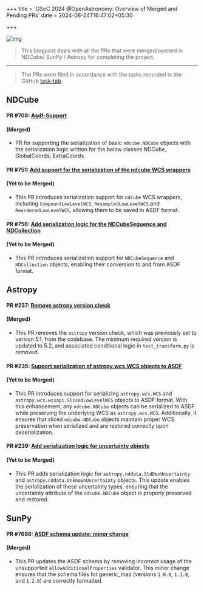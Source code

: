 +++
title = 'GSoC 2024 @OpenAstronomy: Overview of Merged and Pending PRs'
date = 2024-08-24T16:47:02+05:30

+++

![img](/images/PR-Merged.png)

> This blogpost deals with all the PRs that were merged/opened in NDCube/ SunPy / Astropy for completing the project.
---
> The PRs were filed in accordance with the tasks recorded in the GitHub [task-tab](https://github.com/orgs/sunpy/projects/12).

## NDCube 

#### PR #708: [Asdf-Support](https://github.com/sunpy/ndcube/pull/708) 
#### (Merged)
 - PR for supporting the serialization of basic `ndcube.NDCube` objects with the serialization logic written for the below classes
 NDCube, GlobalCoords, ExtraCoords.

#### PR #751: [Add support for the serialization of the ndcube WCS wrappers](https://github.com/sunpy/ndcube/pull/751) 
#### (Yet to be Merged)
 - This PR introduces serialization support for `ndcube` WCS wrappers, including `CompoundLowLevelWCS`, `ResampledLowLevelWCS` and `ReorderedLowLevelWCS`, allowing them to be saved in ASDF format.

#### PR #756: [Add serialization logic for the NDCubeSequence and NDCollection](https://github.com/sunpy/ndcube/pull/756) 
#### (Yet to be Merged)
 - This PR introduces serialization support for `NDCubeSequence` and `NDCollection` objects, enabling their conversion to and from ASDF format.

## Astropy

#### PR #237: [Remove astropy version check](https://github.com/astropy/asdf-astropy/pull/237)
#### (Merged)
 - This PR removes the `astropy` version check, which was previously set to version 5.1, from the codebase. The minimum required version is updated to 5.2, and associated conditional logic in `test_transform.py` is removed.

#### PR #235: [Support serialization of astropy.wcs.WCS objects to ASDF](https://github.com/astropy/asdf-astropy/pull/235)
#### (Yet to be Merged)
 - This PR introduces support for serializing `astropy.wcs.WCS` and `astropy.wcs.wcsapi.SlicedLowLevelWCS` objects to ASDF format. With this enhancement, any `ndcube.NDCube` objects can be serialized to ASDF while preserving the underlying WCS as `astropy.wcs.WCS`. Additionally, it ensures that sliced `ndcube.NDCube` objects maintain proper WCS preservation when serialized and are restored correctly upon deserialization.

#### PR #239: [Add serialization logic for uncertainty objects](https://github.com/astropy/asdf-astropy/pull/239)
#### (Yet to be Merged)
 - This PR adds serialization logic for `astropy.nddata.StdDevUncertainty` and `astropy.nddata.UnknownUncertainty` objects. This update enables the serialization of these uncertainty types, ensuring that the uncertainty attribute of the `ndcube.NDCube` object is properly preserved and restored.

## SunPy

#### PR #7686: [ASDF schema update: minor change](https://github.com/sunpy/sunpy/pull/7686)
#### (Merged)
 - This PR updates the ASDF schema by removing incorrect usage of the unsupported `allowAdditionalProperties` validator. This minor change ensures that the schema files for generic_map (versions `1.0.0`, `1.1.0`, and `1.2.0`) are correctly formatted.
